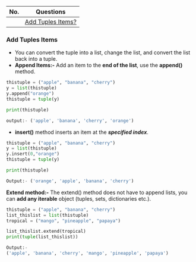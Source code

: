 |  No.  | Questions                              |
| :---: | -------------------------------------- |
|       | [Add Tuples Items?](#add-tuples-items) |

### **Add Tuples Items**
* You can convert the tuple into a list, change the list, and convert the list back into a tuple.
* **Append Items:-** Add an item to the **end of the list**, use the **append()** method.
```python
thistuple = ("apple", "banana", "cherry")
y = list(thistuple)
y.append("orange")
thistuple = tuple(y)

print(thistuple)

output:- ('apple', 'banana', 'cherry', 'orange')
```

* **insert()** method inserts an item at the ***specified index***.
```python
thistuple = ("apple", "banana", "cherry")
y = list(thistuple)
y.insert(0,"orange")
thistuple = tuple(y)

print(thistuple)

Output:- ('orange', 'apple', 'banana', 'cherry')
```

**Extend method:-** The extend() method does not have to append lists, you can **add any iterable** object (tuples, sets, dictionaries etc.).
```python
thistuple = ("apple", "banana", "cherry")
list_thislist = list(thistuple)
tropical = ("mango", "pineapple", "papaya")

list_thislist.extend(tropical)
print(tuple(list_thislist))

Output:-
('apple', 'banana', 'cherry', 'mango', 'pineapple', 'papaya')
```
